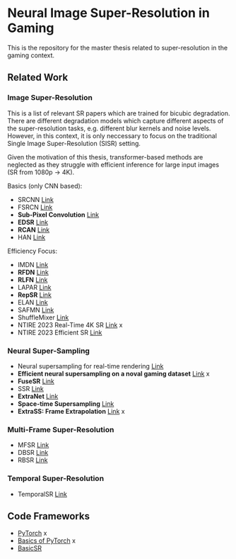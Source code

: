 # Neural Image Super-Resolution in Gaming
This is the repository for the master thesis related to super-resolution in the gaming context.

## Related Work

### Image Super-Resolution
This is a list of relevant SR papers which are trained for bicubic degradation. There are different degradation models which capture different aspects of the super-resolution tasks, e.g. different blur kernels and noise levels. However, in this context, it is only neccessary to focus on the traditional Single Image Super-Resolution (SISR) setting.

Given the motivation of this thesis, transformer-based methods are neglected as they struggle with efficient inference for large input images (SR from 1080p -> 4K).

Basics (only CNN based):
- SRCNN [Link](https://arxiv.org/abs/1501.00092)
- FSRCN [Link](https://arxiv.org/abs/1608.00367)
- **Sub-Pixel Convolution** [Link](https://arxiv.org/abs/1609.05158)
- **EDSR** [Link](https://arxiv.org/abs/1707.02921)
- **RCAN** [Link](https://arxiv.org/abs/1807.02758)
- HAN [Link](https://arxiv.org/pdf/2008.08767.pdf)


Efficiency Focus:
- IMDN [Link](https://arxiv.org/pdf/1909.11856.pdf)
- **RFDN** [Link](https://arxiv.org/pdf/2009.11551.pdf)
- **RLFN** [Link](https://arxiv.org/pdf/2205.07514.pdf)
- LAPAR [Link](https://papers.nips.cc/paper/2020/file/eaae339c4d89fc102edd9dbdb6a28915-Paper.pdf)
- **RepSR** [Link](https://arxiv.org/pdf/2205.05671.pdf)
- ELAN [Link](https://www4.comp.polyu.edu.hk/~cslzhang/paper/ECCV_2022_ELAN.pdf)
- SAFMN [Link](https://arxiv.org/pdf/2302.13800.pdf)
- ShuffleMixer [Link](https://arxiv.org/pdf/2205.15175.pdf)
- NTIRE 2023 Real-Time 4K SR [Link](https://openaccess.thecvf.com/content/CVPR2023W/NTIRE/papers/Conde_Efficient_Deep_Models_for_Real-Time_4K_Image_Super-Resolution._NTIRE_2023_CVPRW_2023_paper.pdf) x
- NTIRE 2023 Efficient SR [Link](https://openaccess.thecvf.com/content/CVPR2023W/NTIRE/papers/Li_NTIRE_2023_Challenge_on_Efficient_Super-Resolution_Methods_and_Results_CVPRW_2023_paper.pdf)

### Neural Super-Sampling
- Neural supersampling for real-time rendering [Link](https://dl.acm.org/doi/abs/10.1145/3386569.3392376)
- **Efficient neural supersampling on a noval gaming dataset** [Link](http://openaccess.thecvf.com/content/ICCV2023/papers/Mercier_Efficient_Neural_Supersampling_on_a_Novel_Gaming_Dataset_ICCV_2023_paper.pdf) x
- **FuseSR** [Link](https://arxiv.org/abs/2310.09726)
- SSR [Link](https://arxiv.org/pdf/2301.01036.pdf)
- **ExtraNet** [Link](https://dl.acm.org/doi/abs/10.1145/3478513.3480531)
- **Space-time Supersampling** [Link](https://arxiv.org/pdf/2312.10890v1.pdf)
- **ExtraSS: Frame Extrapolation** [Link](https://dl.acm.org/doi/pdf/10.1145/3610548.3618224) x

### Multi-Frame Super-Resolution
- MFSR [Link](https://dl.acm.org/doi/pdf/10.1145/3306346.3323024)
- DBSR [Link](https://openaccess.thecvf.com/content/CVPR2021/papers/Bhat_Deep_Burst_Super-Resolution_CVPR_2021_paper.pdf)
- RBSR [Link](https://arxiv.org/abs/2306.17595)
### Temporal Super-Resolution
- TemporalSR [Link](https://www.wisdom.weizmann.ac.il/~vision/DeepTemporalSR/supplementary/AcrossScalesAndDimensions_ECCV2020.pdf)

## Code Frameworks
- [PyTorch](https://pytorch.org) x
- [Basics of PyTorch](https://pytorch.org/tutorials/) x
- [BasicSR](https://github.com/XPixelGroup/BasicSR)
